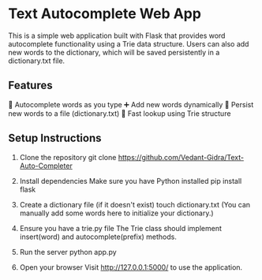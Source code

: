 # Text Autocomplete Web App
This is a simple web application built with Flask that provides word autocomplete functionality using a Trie data structure.
Users can also add new words to the dictionary, which will be saved persistently in a dictionary.txt file.

## Features
🌟 Autocomplete words as you type
➕ Add new words dynamically
💾 Persist new words to a file (dictionary.txt)
🧠 Fast lookup using Trie structure

## Setup Instructions
1. Clone the repository
git clone https://github.com/Vedant-Gidra/Text-Auto-Completer


2. Install dependencies
Make sure you have Python installed 
pip install flask

3. Create a dictionary file (if it doesn't exist)
touch dictionary.txt
(You can manually add some words here to initialize your dictionary.)

4. Ensure you have a trie.py file
The Trie class should implement insert(word) and autocomplete(prefix) methods.

5. Run the server
python app.py

6. Open your browser
Visit http://127.0.0.1:5000/ to use the application.
